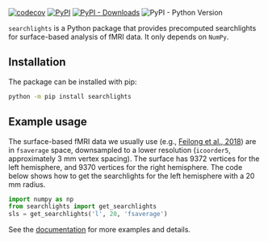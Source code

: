 [![codecov](https://codecov.io/gh/feilong/searchlights/branch/main/graph/badge.svg?token=A3W4ZK1RAM)](https://codecov.io/gh/feilong/searchlights)
[![PyPI](https://img.shields.io/pypi/v/searchlights)](https://pypi.org/project/searchlights/)
[![PyPI - Downloads](https://img.shields.io/pypi/dm/searchlights)](https://pypistats.org/packages/searchlights)
![PyPI - Python Version](https://img.shields.io/pypi/pyversions/searchlights)

`searchlights` is a Python package that provides precomputed searchlights for surface-based analysis of fMRI data.
It only depends on `NumPy`.

## Installation
The package can be installed with pip:
```bash
python -m pip install searchlights
```

## Example usage

The surface-based fMRI data we usually use (e.g., [Feilong et al., 2018](https://doi.org/10.1016/j.neuroimage.2018.08.029)) are in `fsaverage` space, downsampled to a lower resolution (`icoorder5`, approximately 3 mm vertex spacing).
The surface has 9372 vertices for the left hemisphere, and 9370 vertices for the right hemisphere.
The code below shows how to get the searchlights for the left hemisphere with a 20 mm radius.

```python
import numpy as np
from searchlights import get_searchlights
sls = get_searchlights('l', 20, 'fsaverage')
```

See the [documentation](https://feilong.github.io/searchlights/#example) for more examples and details.
